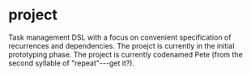 # project


Task management DSL with a focus on convenient specification of recurrences and dependencies.
The proejct is currently in the initial prototyping phase.
The project is currently codenamed Pete (from the second syllable of "repeat"---get it?).
